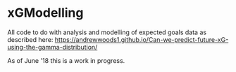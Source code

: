 # xGModelling
All code to do with analysis and modelling of expected goals data as described here: https://andrewwoods1.github.io/Can-we-predict-future-xG-using-the-gamma-distribution/

As of June '18 this is a work in progress.
